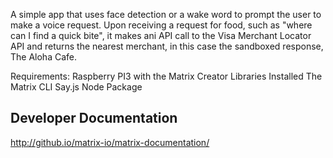 
A simple app that uses face detection or a wake word to prompt the user to make a voice request. Upon receiving a request for food, such as "where can I find a quick bite", it makes ani API call to the Visa Merchant Locator API and returns the nearest merchant, in this case the sandboxed response, The Aloha Cafe.


Requirements:
Raspberry PI3 with the Matrix Creator Libraries Installed
The Matrix CLI
Say.js Node Package


## Developer Documentation

http://github.io/matrix-io/matrix-documentation/
